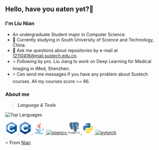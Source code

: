## Hello, have you eaten yet?👋

### I'm Liu Nian

- An undergraduate Student major in Computer Science.
- 🌱 Currently studying in South University of Science and Technology, China.
- 💬 Ask me questions about repositories by e-mail at 12110416@mail.sustech.edu.cn.
- ⭐ Following by pro. Liu Jiang to work on Deep Learning for Medical Imaging in iMed, Shenzhen.
- ⚡ Can send me messages if you have any problem about Sustech courses. All my courses score >= 86.

### About me

> ***Language & Tools***

![Top Languages](https://github-readme-stats.vercel.app/api/top-langs/?username=LN57421&layout=compact&langs_count=12)

<p align="left"> 
<a href="https://www.cprogramming.com/" target="_blank"> <img src="https://raw.githubusercontent.com/devicons/devicon/master/icons/c/c-original.svg" alt="c" width="40" height="40"/> </a> 
<a href="https://www.w3schools.com/cpp/" target="_blank"> <img src="https://raw.githubusercontent.com/devicons/devicon/master/icons/cplusplus/cplusplus-original.svg" alt="cplusplus" width="40" height="40"/> </a> 
<a href="https://www.java.com" target="_blank"> <img src="https://raw.githubusercontent.com/devicons/devicon/master/icons/java/java-original.svg" alt="java" width="40" height="40"/> </a> 
<a href="https://opencv.org/" target="_blank"> <img src="https://www.vectorlogo.zone/logos/opencv/opencv-icon.svg" alt="opencv" width="40" height="40"/> </a> <a href="https://www.postgresql.org" target="_blank"> <img src="https://raw.githubusercontent.com/devicons/devicon/master/icons/postgresql/postgresql-original-wordmark.svg" alt="postgresql" width="40" height="40"/> </a> 
<a href="https://www.python.org" target="_blank"> <img src="https://raw.githubusercontent.com/devicons/devicon/master/icons/python/python-original.svg" alt="python" width="40" height="40"/> </a> 
<a href="https://pytorch.org/" target="_blank"> <img src="https://profilinator.rishav.dev/skills-assets/pytorch-icon.svg" alt="pytorch" width="40" height="40"/> </a> 
</p>

⭐️ From [Nian]([https://github.com/JoeyBling](https://github.com/LN57421)https://github.com/LN57421)
